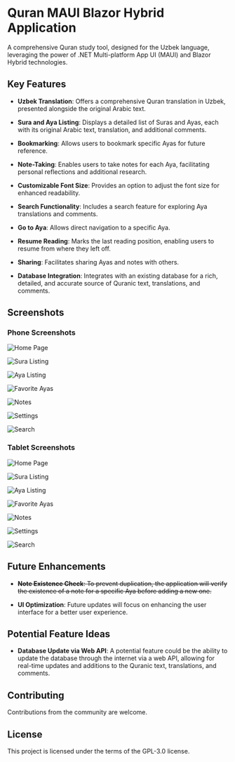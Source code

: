 # Quran MAUI Blazor Hybrid Application

A comprehensive Quran study tool, designed for the Uzbek language, leveraging the power of .NET Multi-platform App UI (MAUI) and Blazor Hybrid technologies.

## Key Features

- **Uzbek Translation**: Offers a comprehensive Quran translation in Uzbek, presented alongside the original Arabic text.

- **Sura and Aya Listing**: Displays a detailed list of Suras and Ayas, each with its original Arabic text, translation, and additional comments.

- **Bookmarking**: Allows users to bookmark specific Ayas for future reference.

- **Note-Taking**: Enables users to take notes for each Aya, facilitating personal reflections and additional research.

- **Customizable Font Size**: Provides an option to adjust the font size for enhanced readability.

- **Search Functionality**: Includes a search feature for exploring Aya translations and comments.

- **Go to Aya**: Allows direct navigation to a specific Aya.

- **Resume Reading**: Marks the last reading position, enabling users to resume from where they left off.

- **Sharing**: Facilitates sharing Ayas and notes with others.

- **Database Integration**: Integrates with an existing database for a rich, detailed, and accurate source of Quranic text, translations, and comments.

## Screenshots

### Phone Screenshots

![Home Page](ScreenShots/Screenshot_1713472935.png)

![Sura Listing](ScreenShots/Screenshot_1713472945.png)

![Aya Listing](ScreenShots/Screenshot_1713472999.png)

![Favorite Ayas](ScreenShots/Screenshot_1713473009.png)

![Notes](ScreenShots/Screenshot_1713473013.png)

![Settings](ScreenShots/Screenshot_1713473034.png)

![Search](ScreenShots/Screenshot_1713527643.png)

### Tablet Screenshots

![Home Page](ScreenShots/Screenshot_1713511293.png)

![Sura Listing](ScreenShots/Screenshot_1713511316.png)

![Aya Listing](ScreenShots/Screenshot_1713511360.png)

![Favorite Ayas](ScreenShots/Screenshot_1713511381.png)

![Notes](ScreenShots/Screenshot_1713511387.png)

![Settings](ScreenShots/Screenshot_1713511373.png)

![Search](ScreenShots/Screenshot_1713511429.png)

## Future Enhancements

- ~~**Note Existence Check**: To prevent duplication, the application will verify the existence of a note for a specific Aya before adding a new one.~~

- **UI Optimization**: Future updates will focus on enhancing the user interface for a better user experience.

## Potential Feature Ideas

- **Database Update via Web API**: A potential feature could be the ability to update the database through the internet via a web API, allowing for real-time updates and additions to the Quranic text, translations, and comments.

## Contributing

Contributions from the community are welcome.

## License

This project is licensed under the terms of the GPL-3.0 license.
